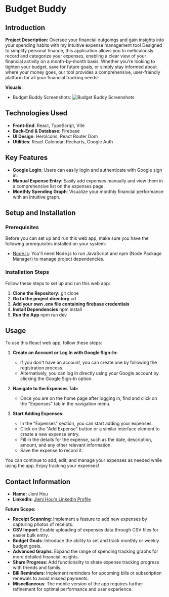 # Budget Buddy

## Introduction

**Project Description:**
Oversee your financial outgoings and gain insights into your spending habits with my intuitive expense management too! Designed to simplify personal finance, this application allows you to meticulously record and categorize your expenses, enabling a clear view of your financial activity on a month-by-month basis. Whether you're looking to tighten your budget, save for future goals, or simply stay informed about where your money goes, our tool provides a comprehensive, user-friendly platform for all your financial tracking needs!

**Visuals:**

- Budget Buddy Screenshots:
  ![Budget Buddy Screenshots](https://app.gemoo.com/share/image-annotation/589942640631279616?codeId=vJRmxVXpmGq21)

## Technologies Used
- **Front-End**: React, TypeScript, Vite
- **Back-End & Database**: Firebase
- **UI Design**: HeroIcons, React Router Dom
- **Utilities**: React Calendar, Recharts, Google Auth

## Key Features
- **Google Login**: Users can easily login and authenticate with Google sign in.
- **Manual Expense Entry**: Easily add expenses manually and view them in a comprehensive list on the expenses page.
- **Monthly Spending Graph**: Visualize your monthly financial performance with an intuitive graph.

## Setup and Installation

### Prerequisites

Before you can set up and run this web app, make sure you have the following prerequisites installed on your system:

- [Node.js](https://nodejs.org/): You'll need Node.js to run JavaScript and npm (Node Package Manager) to manage project dependencies.

### Installation Steps

Follow these steps to set up and run this web app:

1. **Clone the Repository:**
   git clone <repository-url>
2. **Go to the project directory**
   cd <project-directory>
3. **Add your own .env file containing firebase credentials**
3. **Install Dependencies**
   npm install
4. **Run the App**
   npm run dev

## Usage

To use this React web app, follow these steps:

1. **Create an Account or Log In with Google Sign-In:**
   - If you don't have an account, you can create one by following the registration process.
   - Alternatively, you can log in directly using your Google account by clicking the Google Sign-In option.

2. **Navigate to the Expenses Tab:**
   - Once you are on the home page after logging in, find and click on the "Expenses" tab in the navigation menu.

3. **Start Adding Expenses:**
   - In the "Expenses" section, you can start adding your expenses.
   - Click on the "Add Expense" button or a similar interface element to create a new expense entry.
   - Fill in the details for the expense, such as the date, description, amount, and any other relevant information.
   - Save the expense to record it.

You can continue to add, edit, and manage your expenses as needed while using the app. Enjoy tracking your expenses!

## Contact Information

- **Name:** Jieni Hou
- **LinkedIn:** [Jieni Hou's LinkedIn Profile](https://www.linkedin.com/in/jienihou)


**Future Scope:**
- **Receipt Scanning**: Implement a feature to add new expenses by capturing photos of receipts.
- **CSV Import**: Enable uploading of expenses data through CSV files for easier bulk entry.
- **Budget Goals**: Introduce the ability to set and track monthly or weekly budget goals.
- **Advanced Graphs**: Expand the range of spending tracking graphs for more detailed financial insights.
- **Share Progress**: Add functionality to share expense tracking progress with friends and family.
- **Bill Reminders**: Implement reminders for upcoming bills or subscription renewals to avoid missed payments.
- **Miscellaneous**: The mobile version of the app requires further refinement for optimal performance and user experience.
